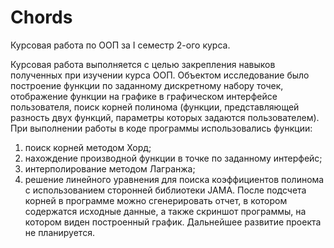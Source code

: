 # Chords
Курсовая работа по ООП за I семестр 2-ого курса.

Курсовая работа выполняется с целью закрепления навыков полученных при изучении курса ООП. Объектом исследование было построение функции по заданному дискретному набору точек, отображение функции на графике в графическом интерфейсе пользователя, поиск корней полинома (функции, представляющей разность двух функций, параметры которых задаются пользователем).
При выполнении работы в коде программы использовались функции:
1) поиск корней методом Хорд;
2) нахождение производной функции в точке по заданному интерфейс;
3) интерполирование методом Лагранжа;
4) решение линейного уравнения для поиска коэффициентов полинома с использованием сторонней библиотеки JAMA.
После подсчета корней в программе можно сгенерировать отчет, в котором содержатся исходные данные, а также скриншот программы, на котором виден построенный график.
Дальнейшее развитие проекта не планируется.
